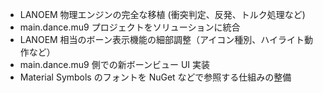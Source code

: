 - LANOEM 物理エンジンの完全な移植 (衝突判定、反発、トルク処理など)
- main.dance.mu9 プロジェクトをソリューションに統合
- LANOEM 相当のボーン表示機能の細部調整（アイコン種別、ハイライト動作など）
- main.dance.mu9 側での新ボーンビュー UI 実装
- Material Symbols のフォントを NuGet などで参照する仕組みの整備
